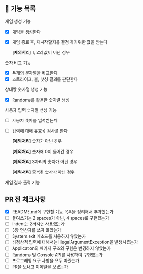 ## 🚀 기능 목록

게임 생성 기능

- [x] 게임을 생성한다

- [x] 게임 종료 후, 재시작할지를 결정 하기위한 값을 받는다

  **[예외처리]** 1, 2의 값이 아닌 경우

숫자 비교 기능

- [x] 두개의 문자열을 비교한다
- [x] 스트라이크, 볼, 낫싱 결과를 판단한다

상대방 숫자열 생성 기능

- [x] Randoms를 활용한 숫자열 생성

사용자 입력 숫자열 생성 기능

- [ ] 사용자 숫자를 입력받는다

- [ ] 입력에 대해 유효성 검사를 한다

  **[예외처리]** 숫자가 아닌 경우

  **[예외처리]** 숫자에 0이 들어간 경우

  **[예외처리]** 3자리의 숫자가 아닌 경우

  **[예외처리]** 중복된 숫자가 아닌 경우

게임 결과 출력 기능

## PR 전 체크사항

- [x] README.md에 구현할 기능 목록을 정리해서 추가했는가
- [ ] 들여쓰기는 2 spaces가 아닌, 4 spaces로 구현했는가
- [ ] indent는 2까지만 사용했는가
- [ ] 3항 연산자를 쓰지 않았는가
- [ ] System.exit 메소드를 사용하지 않았는가
- [ ] 비정상적 입력에 대해서는 IllegalArgumentException을 발생시켰는가
- [ ] Application의 패키지 구조와 구현은 변경하지 않았는가
- [ ] Randoms 및 Console API를 사용하여 구현했는가
- [ ] 프로그래밍 요구 사항을 모두 따랐는가
- [ ] PR을 보내고 이메일을 보냈는가